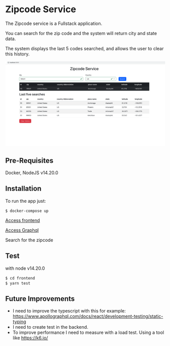 # Zipcode Service

The Zipcode service is a Fullstack application.

You can search for the zip code and the system will return city and state data.

The system displays the last 5 codes searched, and allows the user to clear this history.

![Zipcode service](https://github.com/Maurilioferreira/zipcode-service/blob/main/zipcode.png)

## Pre-Requisites

Docker, NodeJS v14.20.0


## Installation
To run the app just:
```
$ docker-compose up
```

[Access frontend](http://localhost:3000)

[Access Graphql](http://localhost:4000)

Search for the zipcode

## Test
with node v14.20.0
```
$ cd frontend
$ yarn test
```


## Future Improvements
- I need to improve the typescript with this for example:
https://www.apollographql.com/docs/react/development-testing/static-typing
- I need to create test in the backend.
- To improve performance I need to measure with a load test. Using a tool like https://k6.io/
